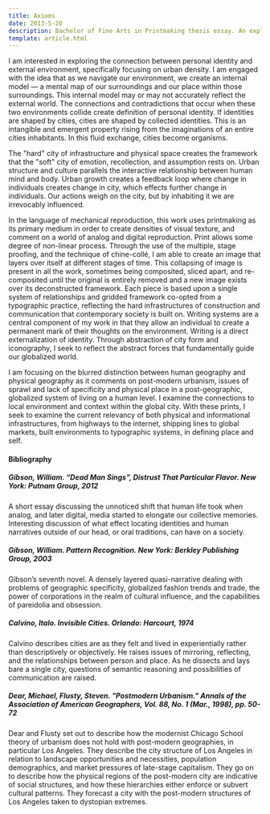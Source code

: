 ```yaml
---
title: Axioms
date: 2013-5-20
description: Bachelor of Fine Arts in Printmaking thesis essay. An exploration of examining the experiences and memories of the built city through print, collage, and drawing.
template: article.html
---
```


I am interested in exploring the connection between personal identity and external environment, specifically focusing on urban density. I am engaged with the idea that as we navigate our environment, we create an internal model — a mental map of our surroundings and our place within those surroundings. This internal model may or may not accurately reflect the external world. The connections and contradictions that occur when these two environments collide create definition of personal identity. If identities are shaped by cities, cities are shaped by collected identities. This is an intangible and emergent property rising from the imaginations of an entire cities inhabitants. In this fluid exchange, cities become organisms.

The "hard" city of infrastructure and physical space creates the framework that the "soft" city of emotion, recollection, and assumption rests on. Urban structure and culture parallels the interactive relationship between human mind and body. Urban growth creates a feedback loop where change in individuals creates change in city, which effects further change in individuals. Our actions weigh on the city, but by inhabiting it we are irrevocably influenced.

In the language of mechanical reproduction, this work uses printmaking as its primary medium in order to create densities of visual texture, and comment on a world of analog and digital reproduction. Print allows some degree of non-linear process. Through the use of the multiple, stage proofing, and the technique of chine-collé, I am able to create an image that layers over itself at different stages of time. This collapsing of image is present in all the work, sometimes being composited, sliced apart, and re-composited until the original is entirely removed and a new image exists over its deconstructed framework. Each piece is based upon a single system of relationships and gridded framework co-opted from a typographic practice, reflecting the hard infrastructures of construction and communication that contemporary society is built on. Writing systems are a central component of my work in that they allow an individual to create a permanent mark of their thoughts on the environment. Writing is a direct externalization of identity. Through abstraction of city form and iconography, I seek to reflect the abstract forces that fundamentally guide our globalized world.

I am focusing on the blurred distinction between human geography and physical geography as it comments on post-modern urbanism, issues of sprawl and lack of specificity and physical place in a post-geographic, globalized system of living on a human level. I examine the connections to local environment and context within the global city. With these prints, I seek to examine the current relevancy of both physical and informational infrastructures, from highways to the internet, shipping lines to global markets, built environments to typographic systems, in defining place and self.


#### Bibliography

##### Gibson, William. “Dead Man Sings”, _Distrust That Particular Flavor_. New York: Putnam Group, 2012

A short essay discussing the unnoticed shift that human life took when analog, and later digital, media started to elongate our collective memories. Interesting discussion of what effect locating identities and human narratives outside of our head, or oral traditions, can have on a society.

##### Gibson, William. _Pattern Recognition_. New York: Berkley Publishing Group, 2003

Gibson’s seventh novel. A densely layered quasi-narrative dealing with problems of geographic specificity, globalized fashion trends and trade, the power of corporations in the realm of cultural influence, and the capabilities of pareidolia and obsession.

##### Calvino, Italo. _Invisible Cities_. Orlando: Harcourt, 1974

Calvino describes cities are as they felt and lived in experientially rather than descriptively or objectively. He raises issues of mirroring, reflecting, and the relationships between person and place. As he dissects and lays bare a single city, questions of semantic reasoning and possibilities of communication are raised.

##### Dear, Michael, Flusty, Steven. "Postmodern Urbanism." _Annals of the Association of American Geographers_, Vol. 88, No. 1 (Mar., 1998), pp. 50-72

Dear and Flusty set out to describe how the modernist Chicago School theory of urbanism does not hold with post-modern geographies, in particular Los Angeles. They describe the city structure of Los Angeles in relation to landscape opportunities and necessities, population demographics, and market pressures of late-stage capitalism. They go on to describe how the physical regions of the post-modern city are indicative of social structures, and how these hierarchies either enforce or subvert cultural patterns. They forecast a city with the post-modern structures of Los Angeles taken to dystopian extremes.